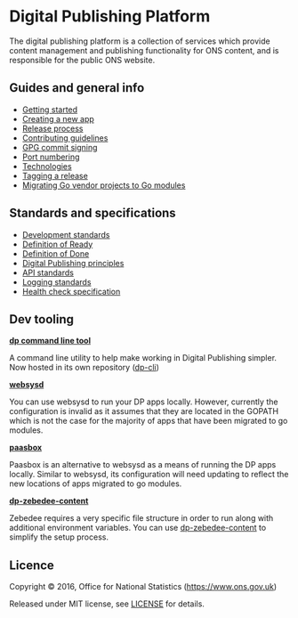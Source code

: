 Digital Publishing Platform
===========================

The digital publishing platform is a collection of services which provide
content management and publishing functionality for ONS content, and is
responsible for the public ONS website.

Guides and general info
-----------------------

* [Getting started](guides/GETTING_STARTED.md)
* [Creating a new app](guides/NEW_APP.md)
* [Release process](guides/RELEASES.md)
* [Contributing guidelines](guides/CONTRIBUTING.md)
* [GPG commit signing](guides/GPG.md)
* [Port numbering](guides/PORTS.md)
* [Technologies](guides/TECHNOLOGIES.md)
* [Tagging a release](guides/TAGS.md)
* [Migrating Go vendor projects to Go modules](guides/MODULES.md)

Standards and specifications
----------------------------

* [Development standards](standards/DEV_STANDARDS.md)
* [Definition of Ready](standards/DEFINITION_OF_READY.md)
* [Definition of Done](standards/DEFINITION_OF_DONE.md)
* [Digital Publishing principles](https://github.com/ONSdigital/dp-principles)
* [API standards](standards/API_STANDARDS.md)
* [Logging standards](standards/LOGGING_STANDARDS.md)
* [Health check specification](standards/HEALTH_CHECK_SPECIFICATION.md)

Dev tooling
-----------

**[dp command line tool](https://github.com/ONSdigital/dp-cli)**

A command line utility to help make working in Digital Publishing simpler. Now hosted in its own repository
([dp-cli](https://github.com/ONSdigital/dp-cli))

**[websysd](websysd/README.md)**

You can use websysd to run your DP apps locally. However, currently the configuration is invalid as it assumes that they
are located in the GOPATH which is not the case for the majority of apps that have been migrated to go modules.

**[paasbox](paasbox)**

Paasbox is an alternative to websysd as a means of running the DP apps locally. Similar to websysd, its configuration 
will need updating to reflect the new locations of apps migrated to go modules.

**[dp-zebedee-content](https://github.com/ONSdigital/dp-zebedee-content)**

Zebedee requires a very specific file structure in order to run along with additional environment variables. You can use [dp-zebedee-content](https://github.com/ONSdigital/dp-zebedee-content) to simplify the setup process.

Licence
-------

Copyright ©‎ 2016, Office for National Statistics (https://www.ons.gov.uk)

Released under MIT license, see [LICENSE](LICENSE.md) for details.
